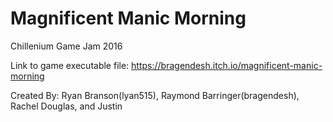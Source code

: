 # Magnificent Manic Morning

Chillenium Game Jam 2016

Link to game executable file: https://bragendesh.itch.io/magnificent-manic-morning

Created By: Ryan Branson(lyan515), Raymond Barringer(bragendesh), Rachel Douglas, and Justin
